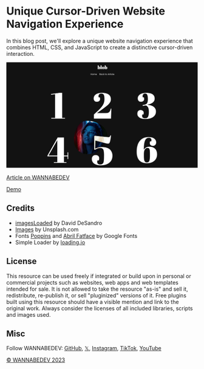 # Unique Cursor-Driven Website Navigation Experience

In this blog post, we'll explore a unique website navigation experience that combines HTML, CSS, and JavaScript to create a distinctive cursor-driven interaction. 

![Blob Cursor with Background Images](/assets/img/unique-cursor-driven-website-navigation-experience.png)

[Article on WANNABEDEV](https://wannabedev.io/tutorials/unique-cursor-driven-website-navigation-experience)

[Demo](https://wannabedev.io/_posts/unique-cursor-driven-website-navigation-experience/demo/index.html)

## Credits
- [imagesLoaded](https://imagesloaded.desandro.com/) by David DeSandro
- [Images](https://unsplash.com/) by Unsplash.com
- Fonts [Poppins](https://fonts.google.com/specimen/Poppins) and [Abril Fatface](https://fonts.google.com/specimen/Abril+Fatface) by Google Fonts
- Simple Loader by [loading.io](https://loading.io/css/)

## License
This resource can be used freely if integrated or build upon in personal or commercial projects such as websites, web apps and web templates intended for sale. It is not allowed to take the resource "as-is" and sell it, redistribute, re-publish it, or sell "pluginized" versions of it. Free plugins built using this resource should have a visible mention and link to the original work. Always consider the licenses of all included libraries, scripts and images used.

## Misc

Follow WANNABEDEV: [GitHub](https://github.com/wannabedevio), [𝕏](https://twitter.com/wannabedev_io), [Instagram](https://www.instagram.com/wannabedev.io/), [TikTok](https://www.tiktok.com/@wannabedev.io), [YouTube](https://www.youtube.com/@wannabedev-io) 

[© WANNABEDEV 2023](https://wannabedev.io)